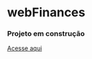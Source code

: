 # webFinances

### Projeto em construção

<a href="https://hebert324.github.io/Web.finances/">Acesse aqui</a>
